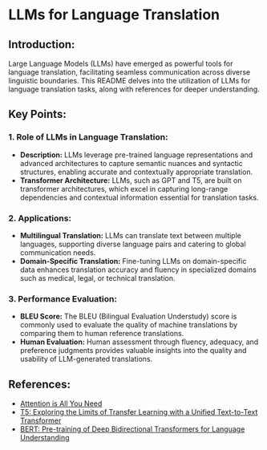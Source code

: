 # LLMs for Language Translation

## Introduction:
Large Language Models (LLMs) have emerged as powerful tools for language translation, facilitating seamless communication across diverse linguistic boundaries. This README delves into the utilization of LLMs for language translation tasks, along with references for deeper understanding.

## Key Points:

### 1. Role of LLMs in Language Translation:
- **Description:** LLMs leverage pre-trained language representations and advanced architectures to capture semantic nuances and syntactic structures, enabling accurate and contextually appropriate translation.
- **Transformer Architecture:** LLMs, such as GPT and T5, are built on transformer architectures, which excel in capturing long-range dependencies and contextual information essential for translation tasks.

### 2. Applications:
- **Multilingual Translation:** LLMs can translate text between multiple languages, supporting diverse language pairs and catering to global communication needs.
- **Domain-Specific Translation:** Fine-tuning LLMs on domain-specific data enhances translation accuracy and fluency in specialized domains such as medical, legal, or technical translation.

### 3. Performance Evaluation:
- **BLEU Score:** The BLEU (Bilingual Evaluation Understudy) score is commonly used to evaluate the quality of machine translations by comparing them to human reference translations.
- **Human Evaluation:** Human assessment through fluency, adequacy, and preference judgments provides valuable insights into the quality and usability of LLM-generated translations.

## References:
- [Attention is All You Need](https://arxiv.org/abs/1706.03762)
- [T5: Exploring the Limits of Transfer Learning with a Unified Text-to-Text Transformer](https://arxiv.org/abs/1910.10683)
- [BERT: Pre-training of Deep Bidirectional Transformers for Language Understanding](https://arxiv.org/abs/1810.04805)
